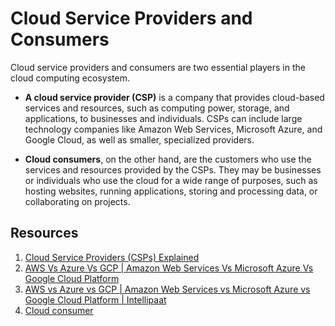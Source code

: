 # Cloud Service Providers and Consumers

Cloud service providers and consumers are two essential players in the cloud computing ecosystem.

- **A cloud service provider (CSP)** is a company that provides cloud-based services and resources, such as computing power, storage, and applications, to businesses and individuals. CSPs can include large technology companies like Amazon Web Services, Microsoft Azure, and Google Cloud, as well as smaller, specialized providers.

- **Cloud consumers**, on the other hand, are the customers who use the services and resources provided by the CSPs. They may be businesses or individuals who use the cloud for a wide range of purposes, such as hosting websites, running applications, storing and processing data, or collaborating on projects.

## Resources
1. [Cloud Service Providers (CSPs) Explained](https://www.bmc.com/blogs/csp-cloud-service-providers/)
2. [AWS Vs Azure Vs GCP | Amazon Web Services Vs Microsoft Azure Vs Google Cloud Platform](https://www.youtube.com/watch?v=nrqmYvjHHJg)
3. [AWS vs Azure vs GCP | Amazon Web Services vs Microsoft Azure vs Google Cloud Platform | Intellipaat](https://www.youtube.com/watch?v=n24OBVGHufQ)
4. [Cloud consumer](https://itlaw.fandom.com/wiki/Cloud_consumer)